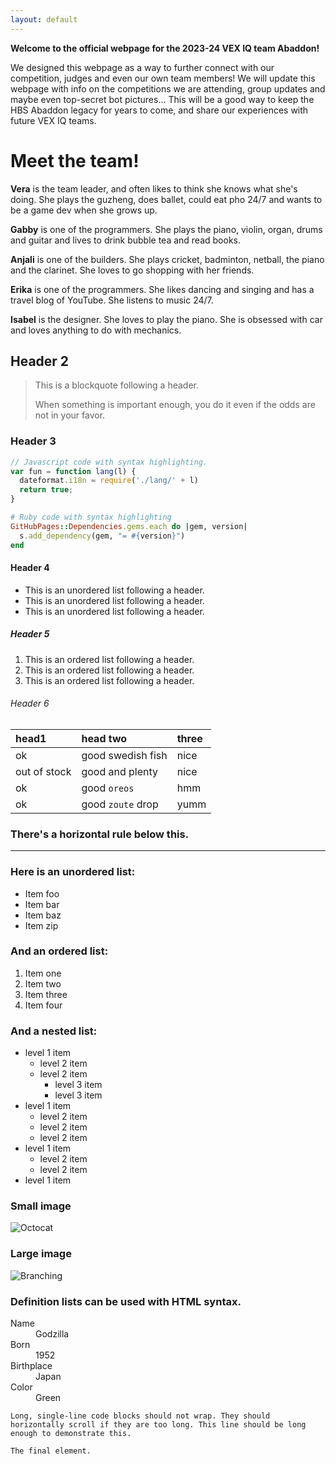 ```yaml
---
layout: default
---
```



**Welcome to the official webpage for the 2023-24 VEX IQ team Abaddon!**

We designed this webpage as a way to further connect with our competition, judges and even our own team members! We will update this webpage with info on the competitions we are attending, group updates and maybe even top-secret bot pictures... This will be a good way to keep the HBS Abaddon legacy for years to come, and share our experiences with future VEX IQ teams. 


# Meet the team!

**Vera** is the team leader, and often likes to think she knows what she's doing. She plays the guzheng, does ballet, could eat pho 24/7 and wants to be a game dev when she grows up.

**Gabby** is one of the programmers. She plays the piano, violin, organ, drums and guitar and lives to drink bubble tea and read books.

**Anjali** is one of the builders. She plays cricket, badminton, netball, the piano and the clarinet. She loves to go shopping with her friends.

**Erika** is one of the programmers. She likes dancing and singing and has a travel blog of YouTube. She listens to music 24/7. 

**Isabel** is the designer. She loves to play the piano. She is obsessed with car and loves anything to do with mechanics.



## Header 2

> This is a blockquote following a header.
>
> When something is important enough, you do it even if the odds are not in your favor.



### Header 3

```js
// Javascript code with syntax highlighting.
var fun = function lang(l) {
  dateformat.i18n = require('./lang/' + l)
  return true;
}
```

```ruby
# Ruby code with syntax highlighting
GitHubPages::Dependencies.gems.each do |gem, version|
  s.add_dependency(gem, "= #{version}")
end
```

#### Header 4

*   This is an unordered list following a header.
*   This is an unordered list following a header.
*   This is an unordered list following a header.

##### Header 5

1.  This is an ordered list following a header.
2.  This is an ordered list following a header.
3.  This is an ordered list following a header.

###### Header 6

| head1        | head two          | three |
|:-------------|:------------------|:------|
| ok           | good swedish fish | nice  |
| out of stock | good and plenty   | nice  |
| ok           | good `oreos`      | hmm   |
| ok           | good `zoute` drop | yumm  |

### There's a horizontal rule below this.

* * *

### Here is an unordered list:

*   Item foo
*   Item bar
*   Item baz
*   Item zip

### And an ordered list:

1.  Item one
1.  Item two
1.  Item three
1.  Item four

### And a nested list:

- level 1 item
  - level 2 item
  - level 2 item
    - level 3 item
    - level 3 item
- level 1 item
  - level 2 item
  - level 2 item
  - level 2 item
- level 1 item
  - level 2 item
  - level 2 item
- level 1 item

### Small image

![Octocat](https://github.githubassets.com/images/icons/emoji/octocat.png)

### Large image

![Branching](https://guides.github.com/activities/hello-world/branching.png)


### Definition lists can be used with HTML syntax.

<dl>
<dt>Name</dt>
<dd>Godzilla</dd>
<dt>Born</dt>
<dd>1952</dd>
<dt>Birthplace</dt>
<dd>Japan</dd>
<dt>Color</dt>
<dd>Green</dd>
</dl>

```
Long, single-line code blocks should not wrap. They should horizontally scroll if they are too long. This line should be long enough to demonstrate this.
```

```
The final element.
```

